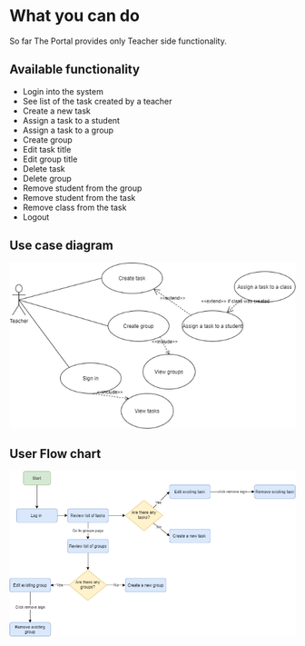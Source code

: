 # What you can do

So far The Portal provides only Teacher side functionality. 

## Available functionality
 
+ Login into the system
+ See list of the task created by a teacher
+ Create a new task
+ Assign a task to a student
+ Assign a task to a group
+ Create group
+ Edit task title
+ Edit group title
+ Delete task
+ Delete group
+ Remove student from the group
+ Remove student from the task
+ Remove class from the task
+ Logout

## Use case diagram
![userFlowChart](./UseCaseDiagram.png)

## User Flow chart
![userFlowChart](./UserFlowChart.png)
 